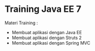 # Training Java EE 7 #

Materi Training :

* Membuat aplikasi dengan Java EE
* Membuat aplikasi dengan Struts 2
* Membuat aplikasi dengan Spring MVC

